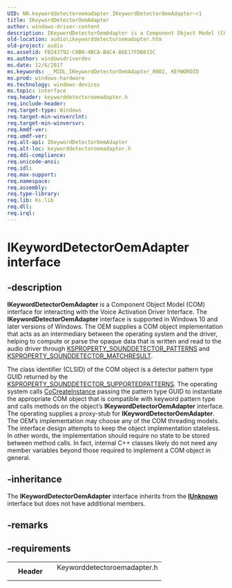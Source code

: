 ```yaml
---
UID: NN.keyworddetectoroemadapter.IKeywordDetectorOemAdapter~r1
title: IKeywordDetectorOemAdapter
author: windows-driver-content
description: IKeywordDetectorOemAdapter is a Component Object Model (COM) interface for interacting with the Voice Activation Driver Interface. The IKeywordDetectorOemAdapter interface is supported in Windows 10 and later versions of Windows.
old-location: audio\ikeyworddetectoroemadapter.htm
old-project: audio
ms.assetid: FB243792-C0B0-4BCA-B4C4-B6E17FDB615C
ms.author: windowsdriverdev
ms.date: 12/6/2017
ms.keywords: __MIDL_IKeywordDetectorOemAdapter_0002, KEYWORDID
ms.prod: windows-hardware
ms.technology: windows-devices
ms.topic: interface
req.header: keyworddetectoroemadapter.h
req.include-header: 
req.target-type: Windows
req.target-min-winverclnt: 
req.target-min-winversvr: 
req.kmdf-ver: 
req.umdf-ver: 
req.alt-api: IKeywordDetectorOemAdapter
req.alt-loc: keyworddetectoroemadapter.h
req.ddi-compliance: 
req.unicode-ansi: 
req.idl: 
req.max-support: 
req.namespace: 
req.assembly: 
req.type-library: 
req.lib: Ks.lib
req.dll: 
req.irql: 
---
```


# IKeywordDetectorOemAdapter interface



## -description
<b>IKeywordDetectorOemAdapter</b> is a Component Object Model (COM) interface for interacting with the Voice Activation Driver Interface. The <b>IKeywordDetectorOemAdapter</b> interface is supported 
in Windows 10 and later versions of Windows.
 The OEM supplies a COM object implementation that acts as an intermediary between the operating system  and the driver, helping to
 compute or parse the opaque data that is written and read to the audio driver through <a href="https://msdn.microsoft.com/library/windows/hardware/dn932151">KSPROPERTY_SOUNDDETECTOR_PATTERNS</a> and
  <a href="https://msdn.microsoft.com/library/windows/hardware/dn932150">KSPROPERTY_SOUNDDETECTOR_MATCHRESULT</a>.

The class identifier (CLSID) of the COM object is a detector pattern type GUID 
returned by the <a href="https://msdn.microsoft.com/library/windows/hardware/dn932152">KSPROPERTY_SOUNDDETECTOR_SUPPORTEDPATTERNS</a>. The operating system calls <a href="com.cocreateinstance">CoCreateInstance</a> passing the pattern type GUID to instantiate the appropriate COM object that is compatible with keyword pattern type and calls methods on the object’s <b>IKeywordDetectorOemAdapter</b> interface.
The operating supplies a proxy-stub for <b>IKeywordDetectorOemAdapter</b>. The OEM’s implementation may choose any of the COM threading models. 
The interface design attempts to keep the object implementation stateless. In other words, the implementation should require no state to be stored between method calls. 
In fact, internal C++ classes likely do not need any member variables beyond those required to implement a COM object in general.



## -inheritance
The <b xmlns:loc="http://microsoft.com/wdcml/l10n">IKeywordDetectorOemAdapter</b> interface inherits from the <a href="com.iunknown" xmlns:loc="http://microsoft.com/wdcml/l10n"><b>IUnknown</b></a> interface but does not have additional members.

## -remarks


## -requirements
<table>
<tr>
<th width="30%">
Header
</th>
<td width="70%">
<dl>
<dt>Keyworddetectoroemadapter.h</dt>
</dl>
</td>
</tr>
</table>